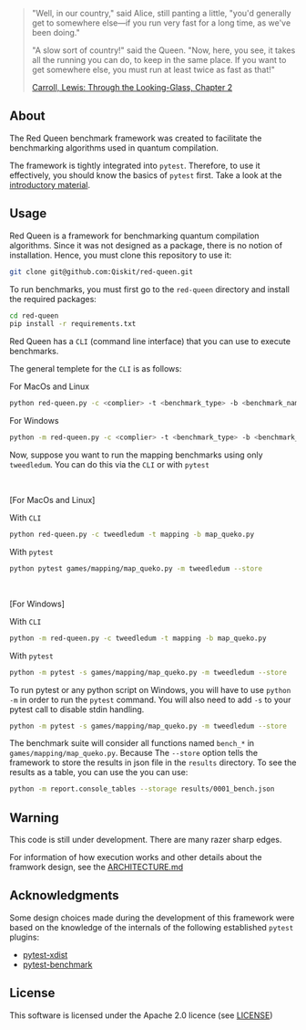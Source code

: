 > "Well, in our country," said Alice, still panting a little, "you'd generally
> get to somewhere else—if you run very fast for a long time, as we've been
> doing."
>
> "A slow sort of country!" said the Queen. "Now, here, you see, it takes all
> the running you can do, to keep in the same place. If you want to get
> somewhere else, you must run at least twice as fast as that!"
>
> [Carroll, Lewis: Through the Looking-Glass, Chapter 2](
    https://www.gutenberg.org/files/12/12-h/12-h.htm)

## About

The Red Queen benchmark framework was created to facilitate the benchmarking
algorithms used in quantum compilation.

The framework is tightly integrated into `pytest`.  Therefore, to use it
effectively, you should know the basics of `pytest` first. Take a look at the
[introductory material](https://docs.pytest.org/en/latest/getting-started.html).

## Usage

Red Queen is a framework for benchmarking quantum compilation algorithms. Since
it was not designed as a package, there is no notion of installation. Hence, you
must clone this repository to use it:

```bash
git clone git@github.com:Qiskit/red-queen.git
```

To run benchmarks, you must first go to the `red-queen` directory and install
the required packages:

```bash
cd red-queen
pip install -r requirements.txt
```

Red Queen has a `CLI` (command line interface) that you can use to execute benchmarks.

The general templete for the `CLI` is as follows:

For MacOs and Linux

```bash
python red-queen.py -c <complier> -t <benchmark_type> -b <benchmark_name>
```

For Windows

```bash
python -m red-queen.py -c <complier> -t <benchmark_type> -b <benchmark_name>
```

Now, suppose you want to run the mapping benchmarks using only `tweedledum`.
You can do this via the `CLI` or with `pytest`

<br>

[For MacOs and Linux]

With `CLI`

```bash
python red-queen.py -c tweedledum -t mapping -b map_queko.py
```

With `pytest`

```bash
python pytest games/mapping/map_queko.py -m tweedledum --store
```

<br>

[For Windows]

With `CLI`

```bash
python -m red-queen.py -c tweedledum -t mapping -b map_queko.py
```

With `pytest`

```bash
python -m pytest -s games/mapping/map_queko.py -m tweedledum --store
```

To run pytest or any python script on Windows, you will have to use `python -m` in order to run the
`pytest` command. You will also need to add `-s` to your pytest call to disable
stdin handling.

```bash
python -m pytest -s games/mapping/map_queko.py -m tweedledum --store
```

The benchmark suite will consider all functions named `bench_*` in
`games/mapping/map_queko.py`. Because
The `--store` option tells the framework to store the results in json file in
the `results` directory. To see the results as a table, you can use the you can
use:

```bash
python -m report.console_tables --storage results/0001_bench.json
```

## Warning

This code is still under development. There are many razer sharp edges.

For information of how execution works and other details about the framwork
design, see the [ARCHITECTURE.md](ARCHITECTURE.md)

## Acknowledgments

Some design choices made during the development of this framework were based
on the knowledge of the internals of the following established `pytest` plugins:

* [pytest-xdist](https://github.com/pytest-dev/pytest-xdist)
* [pytest-benchmark](https://github.com/ionelmc/pytest-benchmark)

## License

This software is licensed under the Apache 2.0 licence (see
[LICENSE](https://github.com/Qiskit/red-queen/blob/main/LICENSE))
